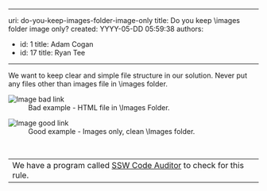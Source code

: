 

---
uri: do-you-keep-images-folder-image-only
title: Do you keep \images folder image only?
created: YYYY-05-DD 05:59:38
authors:
  - id: 1
    title: Adam Cogan
  - id: 17
    title: Ryan Tee
---




<span class='intro'> We want to keep clear and simple file structure in our solution. Never put any files other than images file in \images folder.
 </span>


  <dl class="badImage">
    <dt><img style="border-bottom&#58;0px solid;border-left&#58;0px solid;border-top&#58;0px solid;border-right&#58;0px solid;" border="0" alt="Image bad link" src="/PublishingImages/OnlyImageBad.gif" /> </dt>
    <dd>Bad example - HTML file in \Images Folder.</dd>
</dl>
<dl class="goodImage">
    <dt><img style="border-bottom&#58;0px solid;border-left&#58;0px solid;border-top&#58;0px solid;border-right&#58;0px solid;" border="0" alt="Image good link" src="/PublishingImages/OnlyImageGood.gif" /> </dt>
    <dd>Good example - Images only, clean \Images folder.</dd>
</dl>
<p>&#160;</p>
<table id="table30" class="clsSSWProductTable" cellspacing="2" summary="Code Auditor" cellpadding="2">
    <tbody>
        <tr>
            <td>We have a program called <a href="http&#58;//www.ssw.com.au/ssw/CodeAuditor/Default.aspx">SSW Code Auditor</a> to check for this rule.</td>
        </tr>
    </tbody>
</table>



